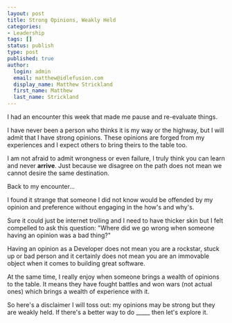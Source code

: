 ```yaml
---
layout: post
title: Strong Opinions, Weakly Held
categories:
- Leadership
tags: []
status: publish
type: post
published: true
author:
  login: admin
  email: matthew@idlefusion.com
  display_name: Matthew Strickland
  first_name: Matthew
  last_name: Strickland
---
```

I had an encounter this week that made me pause and re-evaluate things.

I have never been a person who thinks it is my way or the highway, but I will admit that I have strong opinions. These opinions are forged from my experiences and I expect others to bring theirs to the table too.

<!-- more -->

I am not afraid to admit wrongness or even failure, I truly think you can learn and never **arrive**. Just because we disagree on the path does not mean we cannot desire the same destination.

Back to my encounter...

I found it strange that someone I did not know would be offended by my opinion and preference without engaging in the how's and why's.

Sure it could just be internet trolling and I need to have thicker skin but I felt compelled to ask this question: "Where did we go wrong when someone having an opinion was a bad thing?"

Having an opinion as a Developer does not mean you are a rockstar, stuck up or bad person and it certainly does not mean you are an immovable object when it comes to building great software.

At the same time, I really enjoy when someone brings a wealth of opinions to the table. It means they have fought battles and won wars (not actual ones) which brings a wealth of experience with it.

So here's a disclaimer I will toss out: my opinions may be strong but they are weakly held. If there's a better way to do _____ then let's explore it.
